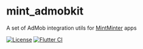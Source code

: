 # mint_admobkit

A set of AdMob integration utils for [MintMinter](https://play.google.com/store/apps/dev?id=6660530813735178327) apps

[![License](https://img.shields.io/github/license/m11v/mint_admobkit)](https://github.com/m11v/mint_admobkit/blob/main/LICENSE)
[![Flutter CI](https://github.com/m11v/mint_admobkit/actions/workflows/main.yml/badge.svg?branch=main)](https://github.com/m11v/mint_admobkit)

